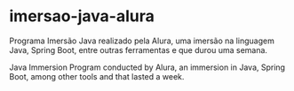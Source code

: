 # imersao-java-alura
Programa Imersão Java realizado pela Alura, uma imersão na linguagem Java, Spring Boot, entre outras ferramentas e que durou uma semana.

Java Immersion Program conducted by Alura, an immersion in Java, Spring Boot, among other tools and that lasted a week.

